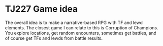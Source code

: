 # TJ227 Game idea

The overall idea is to make a narrative-based RPG with TF and lewd elements. The closest game I can relate to this is Corruption of Champions. You explore locations, get random encounters, sometimes get battles, and of course get TFs and lewds from battle results.